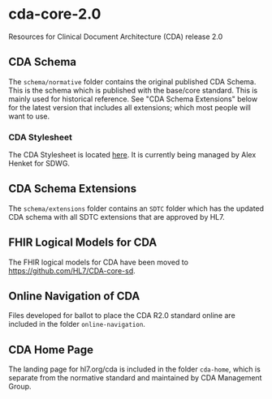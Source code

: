 # cda-core-2.0

Resources for Clinical Document Architecture (CDA) release 2.0

## CDA Schema

The `schema/normative` folder contains the original published CDA Schema. This is the schema which is published with the base/core standard. This is mainly used for historical reference. See "CDA Schema Extensions" below for the latest version that includes all extensions; which most people will want to use.

### CDA Stylesheet

The CDA Stylesheet is located [here](https://github.com/HL7/cda-core-xsl). It is currently being managed by Alex Henket for SDWG.

## CDA Schema Extensions

The `schema/extensions` folder contains an `SDTC` folder which has the updated CDA schema with all SDTC extensions that are approved by HL7.

## FHIR Logical Models for CDA

The FHIR logical models for CDA have been moved to https://github.com/HL7/CDA-core-sd.

## Online Navigation of CDA

Files developed for ballot to place the CDA R2.0 standard online are included in the folder ```online-navigation```.

## CDA Home Page

The landing page for hl7.org/cda is included in the folder ```cda-home```, which is separate from the normative standard and maintained by CDA Management Group. 